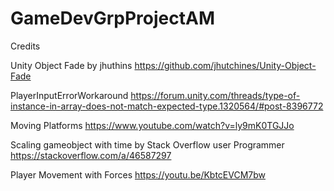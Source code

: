 # GameDevGrpProjectAM

Credits

Unity Object Fade by jhuthins
https://github.com/jhutchines/Unity-Object-Fade

PlayerInputErrorWorkaround
https://forum.unity.com/threads/type-of-instance-in-array-does-not-match-expected-type.1320564/#post-8396772

Moving Platforms
https://www.youtube.com/watch?v=ly9mK0TGJJo

Scaling gameobject with time by Stack Overflow user Programmer
https://stackoverflow.com/a/46587297

Player Movement with Forces
https://youtu.be/KbtcEVCM7bw
